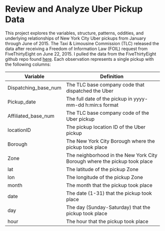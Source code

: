 # Review and Analyze Uber Pickup Data

This project explores the variables, structure, patterns, oddities, and underlying relationships of New York City Uber pickups from January through June of 2015.  The Taxi & Limousine Commission (TLC) released the data after receiving a Freedom of Information Law (FOIL) request from FiveThirtyEight on June 22, 2015. I pulled the data from the FiveThirtyEight github repo found [here](https://github.com/fivethirtyeight/uber-tlc-foil-response).  Each observation represents a single pickup with the following columns:

Variable | Definition
------------------- | --------------------------------------------------
Dispatching_base_num | The TLC base company code that dispatched the Uber
Pickup_date | The full date of the pickup in yyyy-mm-dd h:min:s format
Affiliated_base_num | The TLC base company code of the Uber pickup
locationID | The pickup location ID of the Uber pickup
Borough | The New York City Borough where the pickup took place
Zone | The neighborhood in the New York City Borough where the pickup took place
lat | The latitude of the pickup Zone
lon | The longitude of the pickup Zone
month | The month that the pickup took place
date | The date (1-31) that the pickup took place
day | The day (Sunday-Saturday) that the pickup took place
hour | The hour that the pickup took place
